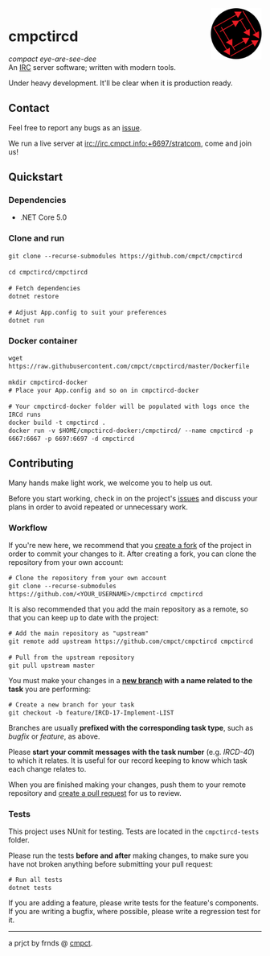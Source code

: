 <img src="./cmpct-icon-round.png" alt="cmpct logo" align="right" width="20%"/>

# cmpctircd
*compact eye-are-see-dee*  
An [IRC](https://simple.wikipedia.org/wiki/Internet_Relay_Chat) server software; written with modern tools.

Under heavy development. It'll be clear when it is production ready.

## Contact
Feel free to report any bugs as an [issue](https://github.com/cmpct/cmpctircd/issues).

We run a live server at [irc://irc.cmpct.info:+6697/stratcom](irc://irc.cmpct.info:+6697/stratcom), come and join us!

## Quickstart
### Dependencies
* .NET Core 5.0

### Clone and run
```
git clone --recurse-submodules https://github.com/cmpct/cmpctircd

cd cmpctircd/cmpctircd

# Fetch dependencies
dotnet restore

# Adjust App.config to suit your preferences
dotnet run
```

### Docker container
```
wget https://raw.githubusercontent.com/cmpct/cmpctircd/master/Dockerfile

mkdir cmpctircd-docker
# Place your App.config and so on in cmpctircd-docker

# Your cmpctircd-docker folder will be populated with logs once the IRCd runs
docker build -t cmpctircd .
docker run -v $HOME/cmpctircd-docker:/cmpctircd/ --name cmpctircd -p 6667:6667 -p 6697:6697 -d cmpctircd
```

## Contributing
Many hands make light work, we welcome you to help us out.

Before you start working, check in on the project's [issues](https://github.com/cmpct/cmpctircd/issues) and discuss your plans in order to avoid repeated or unnecessary work.

### Workflow
If you're new here, we recommend that you [create a fork](https://docs.github.com/en/github/getting-started-with-github/quickstart/fork-a-repo) of the project in order to commit your changes to it. After creating a fork, you can clone the repository from your own account:
```
# Clone the repository from your own account
git clone --recurse-submodules https://github.com/<YOUR_USERNAME>/cmpctircd cmpctircd
```
It is also recommended that you add the main repository as a remote, so that you can keep up to date with the project:
```
# Add the main repository as "upstream"
git remote add upstream https://github.com/cmpct/cmpctircd cmpctircd

# Pull from the upstream repository
git pull upstream master
```

You must make your changes in a **[new branch](https://git-scm.com/book/en/v2/Git-Branching-Basic-Branching-and-Merging) with a name related to the task** you are performing:
```
# Create a new branch for your task
git checkout -b feature/IRCD-17-Implement-LIST
```
Branches are usually **prefixed with the corresponding task type**, such as *bugfix* or *feature*, as above.

Please **start your commit messages with the task number** (e.g. *IRCD-40*) to which it relates. It is useful for our record keeping to know which task each change relates to.

When you are finished making your changes, push them to your remote repository and [create a pull request](https://docs.github.com/en/github/collaborating-with-issues-and-pull-requests/proposing-changes-to-your-work-with-pull-requests/creating-a-pull-request) for us to review.

### Tests
This project uses NUnit for testing. Tests are located in the `cmpctircd-tests` folder.

Please run the tests **before and after** making changes, to make sure you have not broken anything before submitting your pull request:

```
# Run all tests
dotnet tests
```
If you are adding a feature, please write tests for the feature's components. If you are writing a bugfix, where possible, please write a regression test for it.

---

a prjct by frnds @ [cmpct](https://cmpct.info/).